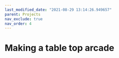 ```yaml
---
last_modified_date: "2021-08-29 13:14:26.949657"
parent: Projects
nav_exclude: true
nav_order: 4
---
```


# Making a table top arcade
